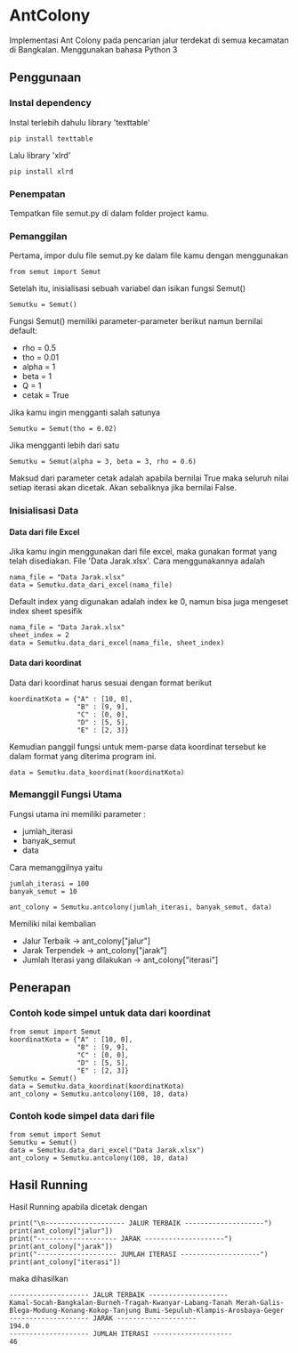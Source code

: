 # AntColony
Implementasi Ant Colony pada pencarian jalur terdekat di semua kecamatan di Bangkalan. Menggunakan bahasa Python 3

## Penggunaan

### Instal dependency
Instal terlebih dahulu library 'texttable'
```
pip install texttable
```

Lalu library 'xlrd'
```
pip install xlrd
```

### Penempatan
Tempatkan file semut.py di dalam folder project kamu.

### Pemanggilan
Pertama, impor dulu file semut.py ke dalam file kamu dengan menggunakan 
```
from semut import Semut
```

Setelah itu, inisialisasi sebuah variabel dan isikan fungsi Semut()
```
Semutku = Semut()
```

Fungsi Semut() memiliki parameter-parameter berikut namun bernilai default: <br>
<ul>
<li>rho = 0.5</li>
<li>tho = 0.01</li>
<li>alpha = 1</li>
<li>beta = 1</li>
<li>Q = 1</li>
<li>cetak = True</li>
</ul>

Jika kamu ingin mengganti salah satunya
```
Semutku = Semut(tho = 0.02)
```

Jika mengganti lebih dari satu
```
Semutku = Semut(alpha = 3, beta = 3, rho = 0.6)
```

Maksud dari parameter cetak adalah apabila bernilai True maka seluruh nilai setiap iterasi akan dicetak. Akan sebaliknya jika bernilai False.

### Inisialisasi Data
#### Data dari file Excel
Jika kamu ingin menggunakan dari file excel, maka gunakan format yang telah disediakan. File 'Data Jarak.xlsx'. Cara menggunakannya adalah
```
nama_file = "Data Jarak.xlsx"
data = Semutku.data_dari_excel(nama_file)
```

Default index yang digunakan adalah index ke 0, namun bisa juga mengeset index sheet spesifik
```
nama_file = "Data Jarak.xlsx"
sheet_index = 2
data = Semutku.data_dari_excel(nama_file, sheet_index)
```

#### Data dari koordinat
Data dari koordinat harus sesuai dengan format berikut
```
koordinatKota = {"A" : [10, 0],
                 "B" : [9, 9],
                 "C" : [0, 0],
                 "D" : [5, 5],
                 "E" : [2, 3]}
```

Kemudian panggil fungsi untuk mem-parse data koordinat tersebut ke dalam format yang diterima program ini.

```
data = Semutku.data_koordinat(koordinatKota)
```

### Memanggil Fungsi Utama
Fungsi utama ini memiliki parameter : <br>
<ul>
<li>jumlah_iterasi</li>
<li>banyak_semut</li>
<li>data</li>
</ul>

Cara memanggilnya yaitu
```
jumlah_iterasi = 100
banyak_semut = 10

ant_colony = Semutku.antcolony(jumlah_iterasi, banyak_semut, data)
```

Memiliki nilai kembalian 
<ul>
<li>Jalur Terbaik -> ant_colony["jalur"]</li>
<li>Jarak Terpendek -> ant_colony["jarak"]</li>
<li>Jumlah Iterasi yang dilakukan -> ant_colony["iterasi"]</li>
</ul>

## Penerapan
### Contoh kode simpel untuk data dari koordinat
```
from semut import Semut
koordinatKota = {"A" : [10, 0],
                 "B" : [9, 9],
                 "C" : [0, 0],
                 "D" : [5, 5],
                 "E" : [2, 3]}
Semutku = Semut()
data = Semutku.data_koordinat(koordinatKota)
ant_colony = Semutku.antcolony(100, 10, data)
```

### Contoh kode simpel data dari file
```
from semut import Semut
Semutku = Semut()
data = Semutku.data_dari_excel("Data Jarak.xlsx")
ant_colony = Semutku.antcolony(100, 10, data)
```

## Hasil Running

Hasil Running apabila dicetak dengan
```
print("\n-------------------- JALUR TERBAIK --------------------")
print(ant_colony["jalur"])
print("-------------------- JARAK --------------------")
print(ant_colony["jarak"])
print("-------------------- JUMLAH ITERASI --------------------")
print(ant_colony["iterasi"])
```

maka dihasilkan
````
-------------------- JALUR TERBAIK --------------------
Kamal-Socah-Bangkalan-Burneh-Tragah-Kwanyar-Labang-Tanah Merah-Galis-Blega-Modung-Konang-Kokop-Tanjung Bumi-Sepuluh-Klampis-Arosbaya-Geger
-------------------- JARAK --------------------
194.0
-------------------- JUMLAH ITERASI --------------------
46
````
